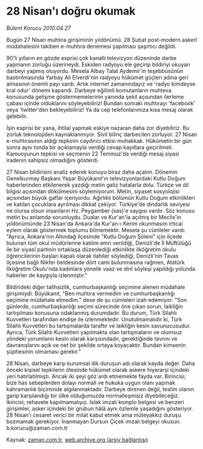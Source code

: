 # 28 Nisan'ı doğru okumak

*Bülent Korucu 2010.04.27*

<tr><td class="metin" colspan="2" style="padding-top: 20px; padding-left: 5px; ">Bugün 27 Nisan muhtıra girişiminin yıldönümü. 28 Şubat post-modern askerî müdahalesini takiben e-muhtıra denemesi yapılması şaşırtıcı değildi.</td></tr><tr><td class="metin" colspan="2" style="padding-top: 20px; padding-left: 5px; "><p>90'lı yılların en gözde esprisi çok kanallı televizyon düzeninde darbe yapmanın zorluğu üzerineydi. Eskiden radyoyu ele geçirip bildiriyi okuyan darbeyi yapmış oluyordu. Mesela Albay Talat Aydemir'in teşebbüsünün bastırılmasında Yarbay Ali Elverdi'nin radyoyu hükümet güçleri adına geri almasının önemli payı vardı. Artık internet zamanındayız ve 'radyo kimdeyse kral odur' dönemi kapandı. Darbeye eğilimli komutanların muhteva konusunda gelişme göstermemelerinin yanında şekil açısından ilerleme çabası içinde olduklarını söyleyebiliriz! Bundan sonraki muhtırayı 'facebook' veya 'twitter'den bekleyebiliriz! Ya da cep telefonlarımıza kısa mesaj olarak gelebilir.
<p>İşin esprisi bir yana, ihtilal yapmak eskiye nazaran daha zor diyebiliriz. Bu zorluk teknolojiden kaynaklanmıyor. Sivil bilinç darbecileri zorluyor. 27 Nisan e-muhtırasının aldığı tepkinin caydırıcı etkisi muhakkak. Hükümetin bir gün sonra aynı tonda bir açıklamayla verdiği cevap kayıtlara geçirilmeli. Kamuoyunun tepkisi ve seçmenin 22 Temmuz'da verdiği mesaj siyasi iradenin sahipsiz olmadığını gösterdi.
<p>27 Nisan bildirisini analiz ederek konuyu biraz daha açalım. Dönemin Genelkurmay Başkanı Yaşar Büyükanıt'ın televizyonlardaki Kutlu Doğum haberlerinden etkilenerek yazdığı metin galiz hatalarla dolu. Türkçe ve dil bilgisi açısından dökülmesini söylemiyorum. Metin, siyaset sosyolojisi açısından büyük gaflar içeriyordu. Ağırlıklı bölümün Kutlu Doğum etkinlikleri ve katılan çocuklara ayrılması dikkat çekiyor. Türkiye'de dindarlık seviyesi ne olursa olsun insanların Hz. Peygamber (sas)'e saygısı vardır. Söz konusu metin bu anlamda sorunluydu. Dualar ve Kur'an'la açılmış bir Meclis'in yıldönümünde 23 Nisan'da Ankara'da Kur'an-ı Kerim okunmasını irticai eylem olarak göstermek toplumu bilmemektir. Mesela şu cümleler vardı: "Ayrıca, Ankara'nın Altındağ ilçesinde "Kutlu Doğum Şöleni" için ilçede bulunan tüm okul müdürlerine katılım emri verildiği, Denizli'de İl Müftülüğü ile bir siyasî partinin ortaklaşa düzenlediği etkinlikte ilköğretim okulu öğrencilerinin başları kapalı olarak ilahiler söylediği, Denizli'nin Tavas ilçesine bağlı Nikfer beldesinde dört cami bulunmasına rağmen, Atatürk İlköğretim Okulu'nda kadınlara yönelik vaaz ve dinî söyleşi yapıldığı yolunda haberler de kaygıyla izlenmiştir."
<p>Bildirideki diğer talihsizlik, cumhurbaşkanlığı seçimine alenen müdahale girişimiydi. Büyükanıt, "Ben muhtıra vermedim ve cumhurbaşkanlığı seçimine müdahale etmedim." dese de şu cümleleri izah edemiyor: "Son günlerde, cumhurbaşkanlığı seçimi sürecinde öne çıkan sorun, laikliğin tartışılması konusuna odaklanmış durumdadır. Bu durum, Türk Silahlı Kuvvetleri tarafından endişe ile izlenmektedir. Unutulmamalıdır ki, Türk Silahlı Kuvvetleri bu tartışmalarda taraftır ve laikliğin kesin savunucusudur. Ayrıca, Türk Silahlı Kuvvetleri yapılmakta olan tartışmaların ve olumsuz yöndeki yorumların kesin olarak karşısındadır, gerektiğinde tavrını ve davranışlarını açık ve net bir şekilde ortaya koyacaktır. Bundan kimsenin şüphesinin olmaması gerekir."
<p>28 Nisan, darbeye karşı kurumsal dik duruşun adı olarak kayda değer. Daha önceki kişisel tepkilerin ötesinde hükümet olarak askere hiyerarşi içindeki yeri hatırlatılmıştı. Ancak iki şeyi göz ardı etmemekte fayda var. Birincisi; bize has sebeplerden dolayı normali ve hukuka uygun olanı yapmak kahramanlık biçiminde algılanmaktadır. Darbeye direnen değil, teslim olanın garip karşılandığı bir ülke olduğumuzda normalleşmişiz diyebileceğiz. İkincisi; rehavete kapılmamalıyız. Islak imzalı komplo belgesi ve benzeri girişimler, asker içindeki bir grubun hâlâ aynı özlemle yaşadığını gösteriyor. 28 Nisan'ı cesaret verici bir milat kabul etmek ama müteyakkız duruşu bozmamak gerekiyor. İnanmayan Dursun Çiçek imzalı belgeyi okusun. b.korucu@zaman.com.tr<br/></p></p></p></p></p></td></tr>

Kaynak: [zaman.com.tr](http://zaman.com.tr/yazar.do?yazino=977530), [web.archive.org (arşiv bağlantısı)](http://web.archive.org/web/20100511062645/http://www.zaman.com.tr:80/yazar.do?yazino=977530)
